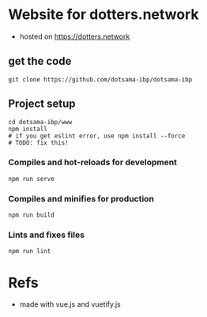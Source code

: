 # Website for dotters.network

- hosted on https://dotters.network

## get the code
```
git clone https://github.com/dotsama-ibp/dotsama-ibp
```
## Project setup
```
cd dotsama-ibp/www
npm install
# if you get eslint error, use npm install --force
# TODO: fix this!
```

### Compiles and hot-reloads for development
```
npm run serve
```

### Compiles and minifies for production
```
npm run build
```

### Lints and fixes files
```
npm run lint
```

# Refs
- made with vue.js and vuetify.js

